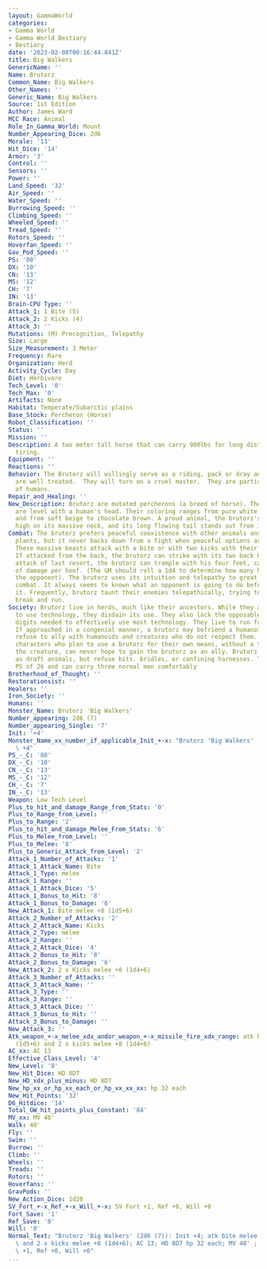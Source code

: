 ```yaml
---
layout: GammaWorld
categories:
- Gamma World
- Gamma World Bestiary
- Bestiary
date: '2023-02-08T00:16:44.841Z'
title: Big Walkers
GenericName: ''
Name: Brutorz
Common_Name: Big Walkers
Other_Names: ''
Generic_Name: Big Walkers
Source: 1st Edition
Author: James Ward
MCC Race: Animal
Role_In_Gamma_World: Mount
Number_Appearing_Dice: 2d6
Morale: '13'
Hit_Dice: '14'
Armor: '3'
Control: ''
Sensors: ''
Power: ''
Land_Speed: '32'
Air_Speed: ''
Water_Speed: ''
Burrowing_Speed: ''
Climbing_Speed: ''
Wheeled_Speed: ''
Tread_Speed: ''
Rotors_Speed: ''
Hoverfan_Speed: ''
Gav_Pod_Speed: ''
PS: '80'
DX: '10'
CN: '13'
MS: '12'
CH: '7'
IN: '13'
Brain-CPU Type: ''
Attack_1: 1 Bite (5)
Attack_2: 2 Kicks (4)
Attack_3: ''
Mutations: (M) Precognition, Telepathy
Size: Large
Size_Measurement: 3 Meter
Frequency: Rare
Organization: Herd
Activity_Cycle: Day
Diet: Herbivore
Tech_Level: '0'
Tech_Max: '0'
Artifacts: None
Habitat: Temperate/Subarctic plains
Base_Stock: Percheron (Horse)
Robot_Classification: ''
Status: ''
Mission: ''
Description: A two meter tall horse that can carry 900lbs for long distances without
  tiring.
Equipment: ''
Reactions: ''
Behavior: The Brutorz will willingly serve as a riding, pack or dray animal if they
  are well treated.  They will turn on a cruel master.  They are particularly fond
  of humans.
Repair_and_Healing: ''
New_Description: Brutorz are mutated percherons (a breed of horse). Their shoulders
  are level with a human's head. Their coloring ranges from pure white to jet-black
  and from soft beige to chocolate brown. A proud animal, the brutorz's head sits
  high on its massive neck, and its long flowing tail stands out from its body.
Combat: The brutorz prefers peaceful coexistence with other animals and intelligent
  plants, but it never backs down from a fight when peaceful options are exhausted.
  These massive beasts attack with a bite or with two kicks with their front legs.
  If attacked from the back, the brutorz can strike with its two back hooves. As an
  attack of last resort, the brutorz can trample with his four feet, causing 3d6 points
  of damage per hoof. (The GM should roll a 1d4 to determine how many hooves strike
  the opponent). The brutorz uses its intuition and telepathy to great advantage in
  combat. It always seems to known what an opponent is going to do before he does
  it. Frequently, brutorz taunt their enemies telepathically, trying to get them to
  break and run.
Society: Brutorz live in herds, much like their ancestors. While they are smart enough
  to use technology, they disdain its use. They also lack the opposable manipulative
  digits needed to effectively use most technology. They live to run free and wild.
  If approached in a congenial manner, a brutorz may befriend a humanoid. Brutorz
  refuse to ally with humanoids and creatures who do not respect them. In a like manner,
  characters who plan to use a brutorz for their own means, without a thought toward
  the creature, can never hope to gain the brutorz as an ally. Brutorz willingly serve
  as draft animals, but refuse bits. bridles, or confining harnesses. They have a
  PS of 26 and can carry three normal men comfortably
Brotherhood_of_Thought: ''
Restorationsist: ''
Healers: ''
Iron_Society: ''
Humans: ''
Monster_Name: Brutorz 'Big Walkers'
Number_appearing: 2d6 (7)
Number_appearing_Single: '7'
Init: '+4'
Monster_Name_xx_number_if_applicable_Init_+-x: "Brutorz 'Big Walkers' (2d6 (7)): Init\
  \ +4"
PS_-_C: '80'
DX_-_C: '10'
CN_-_C: '13'
MS_-_C: '12'
CH_-_C: '7'
IN_-_C: '13'
Weapon: Low Tech Level
Plus_to_hit_and_damage_Range_from_Stats: '0'
Plus_to_Range_from_Level: ''
Plus_to_Range: '2'
Plus_to_hit_and_damage_Melee_From_Stats: '6'
Plus_to_Melee_from_Level: ''
Plus_to_Melee: '8'
Plus_to_Generic_Attack_from_Level: '2'
Attack_1_Number_of_Attacks: '1'
Attack_1_Attack_Name: Bite
Attack_1_Type: melee
Attack_1_Range: ''
Attack_1_Attack_Dice: '5'
Attack_1_Bonus_to_Hit: '8'
Attack_1_Bonus_to_Damage: '6'
New_Attack_1: Bite melee +8 (1d5+6)
Attack_2_Number_of_Attacks: '2'
Attack_2_Attack_Name: Kicks
Attack_2_Type: melee
Attack_2_Range: ''
Attack_2_Attack_Dice: '4'
Attack_2_Bonus_to_Hit: '8'
Attack_2_Bonus_to_Damage: '6'
New_Attack_2: 2 x Kicks melee +8 (1d4+6)
Attack_3_Number_of_Attacks: ''
Attack_3_Attack_Name: ''
Attack_3_Type: ''
Attack_3_Range: ''
Attack_3_Attack_Dice: ''
Attack_3_Bonus_to_Hit: ''
Attack_3_Bonus_to_Damage: ''
New_Attack_3: ''
Atk_weapon_+-x_melee_xdx_andor_weapon_+-x_missile_fire_xdx_range: atk bite melee +8
  (1d5+6) and 2 x kicks melee +8 (1d4+6)
AC_xx: AC 13
Effective_Class_Level: '4'
New_Level: '8'
New_Hit_Dice: HD 8D7
New_HD_xdx_plus_minus: HD 8D7
New_hp_xx_or_hp_xx_each_or_hp_xx_xx_xx: hp 32 each
New_Hit_Points: '32'
D6_Hitdice: '14'
Total_GW_hit_points_plus_Constant: '84'
MV_xx: MV 40'
Walk: 40'
Fly: ''
Swim: ''
Burrow: ''
Climb: ''
Wheels: ''
Treads: ''
Rotors: ''
Hoverfans: ''
GravPods: ''
New_Action_Dice: 1d20
SV_Fort_+-x_Ref_+-x_Will_+-x: SV Fort +1, Ref +0, Will +0
Fort_Save: '1'
Ref_Save: '0'
Will: '0'
Normal_Text: "Brutorz 'Big Walkers' (2d6 (7)): Init +4; atk bite melee +8 (1d5+6)\
  \ and 2 x kicks melee +8 (1d4+6); AC 13; HD 8D7 hp 32 each; MV 40' ; 1d20; SV Fort\
  \ +1, Ref +0, Will +0"
...
```

